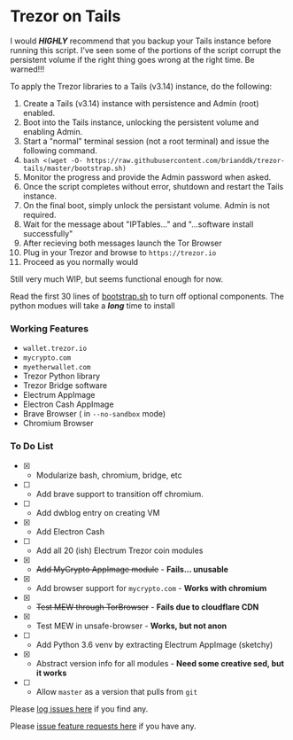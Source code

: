 # Trezor on Tails

I would ***HIGHLY*** recommend that you backup your Tails instance before running this script.  I've seen some of the portions of the script corrupt the persistent volume if the right thing goes wrong at the right time.  Be warned!!!

To apply the Trezor libraries to a Tails (v3.14) instance, do the following:

1. Create a Tails (v3.14) instance with persistence and Admin (root) enabled.
2. Boot into the Tails instance, unlocking the persistent volume and enabling Admin.
3. Start a "normal" terminal session (not a root terminal) and issue the following command.
4. `bash <(wget -O- https://raw.githubusercontent.com/brianddk/trezor-tails/master/bootstrap.sh)`
5. Monitor the progress and provide the Admin password when asked.
6. Once the script completes without error, shutdown and restart the Tails instance.
7. On the final boot, simply unlock the persistant volume.  Admin is not required.
8. Wait for the message about "IPTables..." and "...software install successfully"
9. After recieving both messages launch the Tor Browser
10. Plug in your Trezor and browse to `https://trezor.io`
11. Proceed as you normally would

Still very much WIP, but seems functional enough for now.

Read the first 30 lines of [bootstrap.sh](https://github.com/brianddk/trezor-tails/blob/master/bootstrap.sh) to turn off optional components.  The python modues will take a ***long*** time to install

### Working Features

* `wallet.trezor.io`
* `mycrypto.com`
* `myetherwallet.com`
* Trezor Python library
* Trezor Bridge software
* Electrum AppImage
* Electron Cash AppImage
* Brave Browser ( in `--no-sandbox` mode)
* Chromium Browser

### To Do List

- [x] - Modularize bash, chromium, bridge, etc
- [ ] - Add brave support to transition off chromium.
- [ ] - Add dwblog entry on creating VM
- [x] - Add Electron Cash
- [ ] - Add all 20 (ish) Electrum Trezor coin modules
- [x] - ~~Add MyCrypto AppImage module~~ - **Fails... unusable**
- [x] - Add browser support for `mycrypto.com` - **Works with chromium**
- [x] - ~~Test MEW through TorBrowser~~ - **Fails due to cloudflare CDN**
- [x] - Test MEW in unsafe-browser - **Works, but not anon**
- [ ] - Add Python 3.6 venv by extracting Electrum AppImage (sketchy)
- [x] - Abstract version info for all modules - **Need some creative sed, but it works**
- [ ] - Allow `master` as a version that pulls from `git`

Please [log issues here](https://github.com/brianddk/trezor-tails/issues/new) if you find any.

Please [issue feature requests here](https://github.com/brianddk/trezor-tails/issues/new) if you have any.
